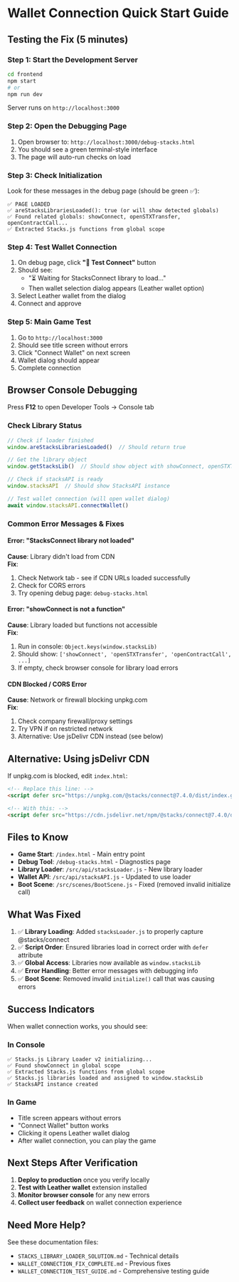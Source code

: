 # Wallet Connection Quick Start Guide

## Testing the Fix (5 minutes)

### Step 1: Start the Development Server
```bash
cd frontend
npm start
# or
npm run dev
```

Server runs on `http://localhost:3000`

### Step 2: Open the Debugging Page
1. Open browser to: `http://localhost:3000/debug-stacks.html`
2. You should see a green terminal-style interface
3. The page will auto-run checks on load

### Step 3: Check Initialization
Look for these messages in the debug page (should be green ✅):

```
✅ PAGE LOADED
✅ areStacksLibrariesLoaded(): true (or will show detected globals)
✅ Found related globals: showConnect, openSTXTransfer, openContractCall...
✅ Extracted Stacks.js functions from global scope
```

### Step 4: Test Wallet Connection
1. On debug page, click **"🧪 Test Connect"** button
2. Should see:
   - "⏳ Waiting for StacksConnect library to load..."
   - Then wallet selection dialog appears (Leather wallet option)
3. Select Leather wallet from the dialog
4. Connect and approve

### Step 5: Main Game Test
1. Go to `http://localhost:3000`
2. Should see title screen without errors
3. Click "Connect Wallet" on next screen
4. Wallet dialog should appear
5. Complete connection

## Browser Console Debugging

Press **F12** to open Developer Tools → Console tab

### Check Library Status
```javascript
// Check if loader finished
window.areStacksLibrariesLoaded()  // Should return true

// Get the library object
window.getStacksLib()  // Should show object with showConnect, openSTXTransfer, etc.

// Check if stacksAPI is ready
window.stacksAPI  // Should show StacksAPI instance

// Test wallet connection (will open wallet dialog)
await window.stacksAPI.connectWallet()
```

### Common Error Messages & Fixes

#### Error: "StacksConnect library not loaded"
**Cause**: Library didn't load from CDN  
**Fix**:
1. Check Network tab - see if CDN URLs loaded successfully
2. Check for CORS errors
3. Try opening debug page: `debug-stacks.html`

#### Error: "showConnect is not a function"
**Cause**: Library loaded but functions not accessible  
**Fix**:
1. Run in console: `Object.keys(window.stacksLib)`
2. Should show: `['showConnect', 'openSTXTransfer', 'openContractCall', ...]`
3. If empty, check browser console for library load errors

#### CDN Blocked / CORS Error
**Cause**: Network or firewall blocking unpkg.com  
**Fix**:
1. Check company firewall/proxy settings
2. Try VPN if on restricted network
3. Alternative: Use jsDelivr CDN instead (see below)

## Alternative: Using jsDelivr CDN

If unpkg.com is blocked, edit `index.html`:

```html
<!-- Replace this line: -->
<script defer src="https://unpkg.com/@stacks/connect@7.4.0/dist/index.global.js"></script>

<!-- With this: -->
<script defer src="https://cdn.jsdelivr.net/npm/@stacks/connect@7.4.0/dist/index.global.js"></script>
```

## Files to Know

- **Game Start**: `/index.html` - Main entry point
- **Debug Tool**: `/debug-stacks.html` - Diagnostics page
- **Library Loader**: `/src/api/stacksLoader.js` - New library loader
- **Wallet API**: `/src/api/stacksAPI.js` - Updated to use loader
- **Boot Scene**: `/src/scenes/BootScene.js` - Fixed (removed invalid initialize call)

## What Was Fixed

1. ✅ **Library Loading**: Added `stacksLoader.js` to properly capture @stacks/connect
2. ✅ **Script Order**: Ensured libraries load in correct order with `defer` attribute
3. ✅ **Global Access**: Libraries now available as `window.stacksLib`
4. ✅ **Error Handling**: Better error messages with debugging info
5. ✅ **Boot Scene**: Removed invalid `initialize()` call that was causing errors

## Success Indicators

When wallet connection works, you should see:

### In Console
```
✅ Stacks.js Library Loader v2 initializing...
✅ Found showConnect in global scope
✅ Extracted Stacks.js functions from global scope
✅ Stacks.js libraries loaded and assigned to window.stacksLib
✅ StacksAPI instance created
```

### In Game
- Title screen appears without errors
- "Connect Wallet" button works
- Clicking it opens Leather wallet dialog
- After wallet connection, you can play the game

## Next Steps After Verification

1. **Deploy to production** once you verify locally
2. **Test with Leather wallet** extension installed
3. **Monitor browser console** for any new errors
4. **Collect user feedback** on wallet connection experience

## Need More Help?

See these documentation files:
- `STACKS_LIBRARY_LOADER_SOLUTION.md` - Technical details
- `WALLET_CONNECTION_FIX_COMPLETE.md` - Previous fixes
- `WALLET_CONNECTION_TEST_GUIDE.md` - Comprehensive testing guide

